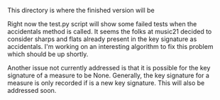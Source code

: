This directory is where the finished version will be

Right now the test.py script will show some failed tests when the accidentals
method is called.  It seems the folks at music21 decided to consider sharps
and flats already present in the key signature as accidentals.  I'm working
on an interesting algorithm to fix this problem which should be up shortly.

Another issue not currently addressed is that it is possible for the key signature of a measure to be None.  Generally, the key signature for a measure is only recorded if is a new key signature.  This will also be addressed soon.  
